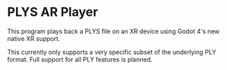 # PLYS AR Player

This program plays back a PLYS file on an XR device using Godot 4's new native XR support.

This currently only supports a very specific subset of the underlying PLY format. Full support
for all PLY features is planned.
